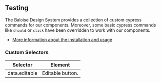 ## Testing
 
The Baloise Design System provides a collection of custom cypress commands for our components. Moreover, some basic cypress commands like `should` or `click` have been overridden to work with our components.
 
- [More information about the installation and usage](?path=/docs/development-testing--page)
 
<!-- START: human documentation -->
 
 
 
 
 
 

 
 
 
 
 
 
### Custom Selectors

| Selector      | Element          |
| ------------- | ---------------- |
| data.editable | Editable button. |


 
<!-- END: human documentation -->
 